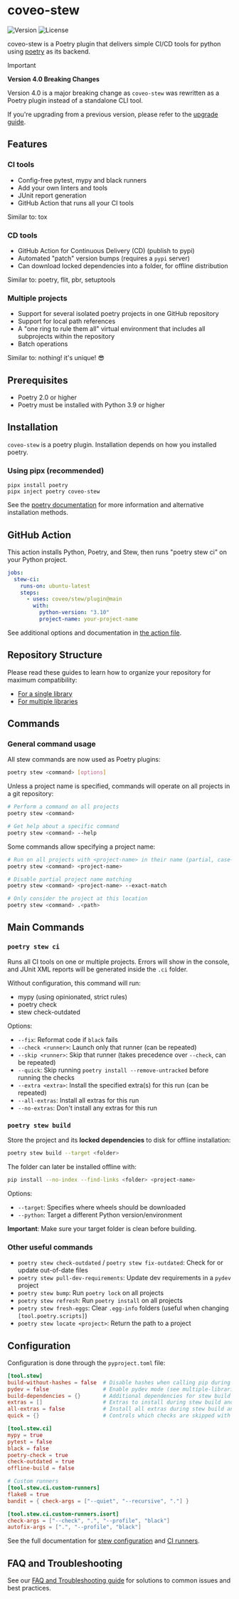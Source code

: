 # coveo-stew

![Version](https://img.shields.io/pypi/v/coveo-stew)
![License](https://img.shields.io/github/license/coveo/stew)

coveo-stew is a Poetry plugin that delivers simple CI/CD tools for python using [poetry](https://python-poetry.org) as its backend.

> [!IMPORTANT]
> **Version 4.0 Breaking Changes**
> 
> Version 4.0 is a major breaking change as `coveo-stew` was rewritten as a Poetry plugin instead of a standalone CLI tool.
> 
> If you're upgrading from a previous version, please refer to the [upgrade guide](./README_UPGRADE.md).

## Features

### CI tools
- Config-free pytest, mypy and black runners
- Add your own linters and tools
- JUnit report generation
- GitHub Action that runs all your CI tools

Similar to: tox

### CD tools
- GitHub Action for Continuous Delivery (CD) (publish to pypi)
- Automated "patch" version bumps (requires a `pypi` server)
- Can download locked dependencies into a folder, for offline distribution

Similar to: poetry, flit, pbr, setuptools

### Multiple projects
- Support for several isolated poetry projects in one GitHub repository
- Support for local path references
- A "one ring to rule them all" virtual environment that includes all subprojects within the repository
- Batch operations

Similar to: nothing! it's unique! 😎

## Prerequisites

- Poetry 2.0 or higher
- Poetry must be installed with Python 3.9 or higher

## Installation

`coveo-stew` is a poetry plugin. Installation depends on how you installed poetry.

### Using pipx (recommended)

```shell
pipx install poetry
pipx inject poetry coveo-stew
```

See the [poetry documentation](https://python-poetry.org/docs/plugins/#using-plugins) for more information and alternative installation methods.

## GitHub Action

This action installs Python, Poetry, and Stew, then runs "poetry stew ci" on your Python project.

```yml
jobs:
  stew-ci:
    runs-on: ubuntu-latest
    steps:
      - uses: coveo/stew/plugin@main
        with:
          python-version: "3.10"
          project-name: your-project-name
```

See additional options and documentation in [the action file](plugin/action.yml).

## Repository Structure

Please read these guides to learn how to organize your repository for maximum compatibility:

- [For a single library](README_SINGLE_LIBRARY.md)
- [For multiple libraries](README_MULTIPLE_LIBRARIES.md)

## Commands

### General command usage

All stew commands are now used as Poetry plugins:

```bash
poetry stew <command> [options]
```

Unless a project name is specified, commands will operate on all projects in a git repository:

```bash
# Perform a command on all projects
poetry stew <command>

# Get help about a specific command
poetry stew <command> --help
```

Some commands allow specifying a project name:

```bash
# Run on all projects with <project-name> in their name (partial, case-insensitive)
poetry stew <command> <project-name>

# Disable partial project name matching
poetry stew <command> <project-name> --exact-match

# Only consider the project at this location
poetry stew <command> .<path>
```

## Main Commands

### `poetry stew ci`

Runs all CI tools on one or multiple projects. Errors will show in the console, and JUnit XML reports will be generated inside the `.ci` folder.

Without configuration, this command will run:
- mypy (using opinionated, strict rules)
- poetry check
- stew check-outdated

Options:
- `--fix`: Reformat code if `black` fails
- `--check <runner>`: Launch only that runner (can be repeated)
- `--skip <runner>`: Skip that runner (takes precedence over `--check`, can be repeated)
- `--quick`: Skip running `poetry install --remove-untracked` before running the checks
- `--extra <extra>`: Install the specified extra(s) for this run (can be repeated)
- `--all-extras`: Install all extras for this run
- `--no-extras`: Don't install any extras for this run

### `poetry stew build`

Store the project and its **locked dependencies** to disk for offline installation:

```bash
poetry stew build --target <folder>
```

The folder can later be installed offline with:

```bash
pip install --no-index --find-links <folder> <project-name>
```

Options:
- `--target`: Specifies where wheels should be downloaded
- `--python`: Target a different Python version/environment

**Important**: Make sure your target folder is clean before building.

### Other useful commands

- `poetry stew check-outdated` / `poetry stew fix-outdated`: Check for or update out-of-date files
- `poetry stew pull-dev-requirements`: Update dev requirements in a `pydev` project
- `poetry stew bump`: Run `poetry lock` on all projects
- `poetry stew refresh`: Run `poetry install` on all projects
- `poetry stew fresh-eggs`: Clear `.egg-info` folders (useful when changing `[tool.poetry.scripts]`)
- `poetry stew locate <project>`: Return the path to a project

## Configuration

Configuration is done through the `pyproject.toml` file:

```toml
[tool.stew]
build-without-hashes = false  # Disable hashes when calling pip during stew build
pydev = false                 # Enable pydev mode (see multiple-libraries guide)
build-dependencies = {}       # Additional dependencies for stew build
extras = []                   # Extras to install during stew build and stew ci
all-extras = false            # Install all extras during stew build and stew ci
quick = {}                    # Controls which checks are skipped with --quick

[tool.stew.ci]
mypy = true
pytest = false
black = false
poetry-check = true
check-outdated = true
offline-build = false

# Custom runners
[tool.stew.ci.custom-runners]
flake8 = true
bandit = { check-args = ["--quiet", "--recursive", "."] }

[tool.stew.ci.custom-runners.isort]
check-args = ["--check", ".", "--profile", "black"]
autofix-args = [".", "--profile", "black"]
```

See the full documentation for [stew configuration](README_CONFIGURATION.md) and [CI runners](README_RUNNERS.md).

## FAQ and Troubleshooting

See our [FAQ and Troubleshooting guide](README_FAQ.md) for solutions to common issues and best practices.
